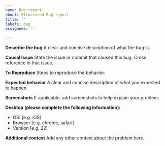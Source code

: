 ```yaml
---
name: Bug report
about: Structured Bug report
title: ''
labels: bug
assignees: ''

---
```


**Describe the bug**
A clear and concise description of what the bug is.

**Causal Issue**
State the issue or commit that caused this bug. Cross reference in that issue.

**To Reproduce**
Steps to reproduce the behavior:


**Expected behavior**
A clear and concise description of what you expected to happen.

**Screenshots**
If applicable, add screenshots to help explain your problem.

**Desktop (please complete the following information):**
 - OS: [e.g. iOS]
 - Browser [e.g. chrome, safari]
 - Version [e.g. 22]

**Additional context**
Add any other context about the problem here.
